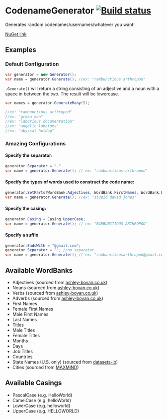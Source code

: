# CodenameGenerator [![Build status](https://ci.appveyor.com/api/projects/status/1fu843atedo0a2hn/branch/master?svg=true)](https://ci.appveyor.com/project/colinmxs/codenamegenerator/branch/master)
Generates random codenames/usernames/whatever you want!

[NuGet link](https://www.nuget.org/packages/CodenameGenerator)

## Examples
### Default Configuration
```C#
var generator = new Generator();
var name = generator.Generate(); //ex: "rambunctious arthropod"
```
`.Generate()` will return a string consisting of an adjective and a noun with a space in between the two. The result will be lowercase.

```C#
var names = generator.GenerateMany(5);

//ex: "rambunctious arthropod"
//ex: "green man"
//ex: "laborious documentation"
//ex: "angelic lobotomy"
//ex: "abyssal hotdog"
```

### Amazing Configurations
#### Specify the separator:
```C#
generator.Separator = "-"
var name = generator.Generate(); // ex: "rambunctious-arthropod"
```
#### Specify the types of words used to construct the code name:
```C#
generator.SetParts(WordBank.Adjectives, WordBank.FirstNames, WordBank.LastNames);
var name = generator.Generate(); //ex: "stupid david jones"
```
#### Specify the casing:
```C#
generator.Casing = Casing.UpperCase;
var name = generator.Generate(); // ex: "RAMBUNCTIOUS ARTHROPOD"
```
#### Specify a suffix 
```C#
generator.EndsWith = "@gmail.com";
generator.Separator = ""; //no separator
var name = generator.Generate(); // ex: "rambunctiousarthropod@gmail.com"
```

## Available WordBanks
+ Adjectives (sourced from [ashley-bovan.co.uk](http://www.ashley-bovan.co.uk/words/partsofspeech.html))
+ Nouns (sourced from [ashley-bovan.co.uk](http://www.ashley-bovan.co.uk/words/partsofspeech.html))
+ Verbs (sourced from [ashley-bovan.co.uk](http://www.ashley-bovan.co.uk/words/partsofspeech.html))
+ Adverbs (sourced from [ashley-bovan.co.uk](http://www.ashley-bovan.co.uk/words/partsofspeech.html))
+ First Names 
 + Female First Names
 + Male First Names
+ Last Names
+ Titles
 + Male Titles
 + Female Titles
+ Months
+ Days
+ Job Titles
+ Countries
+ State Names (U.S. only) (sourced from [datasets-io](https://github.com/datasets-io/us-states-names))
+ Cities (sourced from [MAXMIND](https://www.maxmind.com/en/free-world-cities-database))

## Available Casings
+ PascalCase (e.g. HelloWorld)
+ CamelCase (e.g. helloWorld)
+ LowerCase (e.g. helloworld)
+ UpperCase (e.g. HELLOWORLD)
